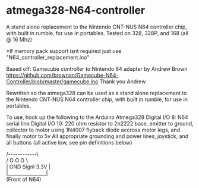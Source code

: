 # atmega328-N64-controller
A stand alone replacement to the Nintendo CNT-NUS N64 controller chip, with built in rumble, for use in portables.
Tested on 328, 328P, and 168 (all @ 16 Mhz)

*If memory pack support isnt required just use "N64_controller_replacement.ino"


Based off: Gamecube controller to Nintendo 64 adapter
by Andrew Brown
https://github.com/brownan/Gamecube-N64-Controller/blob/master/gamecube.ino
Thank you Andrew


Rewritten so the atmega328 can be used as a stand alone replacement to the Nintendo CNT-NUS N64 controller chip, with built in rumble, for use in portables.

To use, hook up the following to the Arduino Atmega328
Digital I/O 8:  N64 serial line
Digital I/O 10: 220 ohm resistor to 2n2222 base, emitter to ground, collector to motor using 1N4007 flyback diode accross motor legs, and finally motor to 5v
All appropriate grounding and power lines, joystick, and all buttons (all active low, see pin definitions below)

   /------------\                                                                                                                                                  
  / O    O     O \                                                                                                                                                       
 | GND Signl 3.3V |                                                                                                                                                         
 |________________|                                                                                                                                                      
   (Front of N64)
